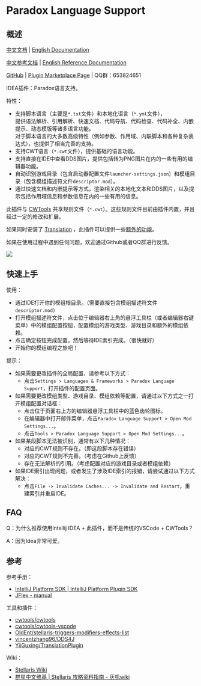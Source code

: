 # Paradox Language Support

## 概述

[中文文档](README.md) | [English Documentation](README_en.md)

[中文参考文档](https://windea.icu/Paradox-Language-Support/#/zh/) | [English Reference Documentation](https://windea.icu/Paradox-Language-Support/#/en/)

[GitHub](https://github.com/DragonKnightOfBreeze/Paradox-Language-Support) |
[Plugin Marketplace Page](https://plugins.jetbrains.com/plugin/16825-paradox-language-support) |
QQ群：653824651

IDEA插件：Paradox语言支持。

特性：

* 支持脚本语言（主要是`*.txt`文件）和本地化语言（`*.yml`文件），  
  提供语法解析、引用解析、快速文档、代码导航、代码检查、代码补全、内嵌提示、动态模版等诸多语言功能。  
  对于脚本语言的大多数高级特性（例如参数、作用域、内联脚本和各种复杂表达式），也提供了相当完善的支持。
* 支持CWT语言（`*.cwt`文件），提供基础的语言功能。
* 支持直接在IDE中查看DDS图片，提供包括转为PNG图片在内的一些有用的编辑器功能。
* 自动识别游戏目录（包含启动器配置文件`launcher-settings.json`）和模组目录（包含模组描述符文件`descriptor.mod`）。
* 通过快速文档和内嵌提示等方式，渲染相关的本地化文本和DDS图片，以及提示包括作用域信息和参数信息在内的一些有用的信息。

此插件与 [CWTools](https://github.com/cwtools/cwtools-vscode) 共享规则文件（`*.cwt`）。这些规则文件目前由插件内置，并且经过一定的修改和扩展。

如果同时安装了 [Translation](https://github.com/YiiGuxing/TranslationPlugin) ，此插件可以提供一些[额外的功能](https://windea.icu/Paradox-Language-Support/#/zh/plugin-integration.md)。

如果在使用过程中遇到任何问题，欢迎通过Github或者QQ群进行反馈。

![](https://windea.icu/Paradox-Language-Support/assets/images/preview_1_zh.png)

## 快速上手

使用：

* 通过IDE打开你的模组根目录。（需要直接包含模组描述符文件`descriptor.mod`）
* 打开模组描述符文件，点击位于编辑器右上角的悬浮工具栏（或者编辑器右键菜单）中的模组配置按钮，配置模组的游戏类型、游戏目录和额外的模组依赖。
* 点击确定按钮完成配置，然后等待IDE索引完成。（很快就好）
* 开始你的模组编程之旅吧！

提示：

* 如果需要更改插件的全局配置，请参考以下方式：
  * 点击`Settings > Languages & Frameworks > Paradox Language Support`，打开插件的配置页面。
* 如果需要更改模组类型、游戏目录、模组依赖等配置，请通过以下方式之一打开模组配置对话框：
  * 点击位于页面右上方的编辑器悬浮工具栏中的蓝色齿轮图标。
  * 在编辑器中打开邮件菜单，点击`Paradox Language Support > Open Mod Settings...`。
  * 点击`Tools > Paradox Language Support > Open Mod Settings...`。
* 如果某段脚本无法被识别，通常有以下几种情况：
  * 对应的CWT规则不存在。（即这段脚本存在错误）
  * 对应的CWT规则不完善。（考虑在Github上反馈）
  * 存在无法解析的引用。（考虑配置对应的游戏目录或者模组依赖）
* 如果IDE索引出现问题，或者发生了涉及IDE索引的报错，请尝试通过以下方式解决：
  * 点击`File -> Invalidate Caches... -> Invalidate and Restart`，重建索引并重启IDE。

## FAQ

Q：为什么推荐使用Intellij IDEA + 此插件，而不是传统的VSCode + CWTools？

A：因为Idea非常可爱。

## 参考

参考手册：

* [IntelliJ Platform SDK | IntelliJ Platform Plugin SDK](https://plugins.jetbrains.com/docs/intellij/welcome.html)
* [JFlex - manual](https://www.jflex.de/manual.html)

工具和插件：

* [cwtools/cwtools](https://github.com/cwtools/cwtools)
* [cwtools/cwtools-vscode](https://github.com/cwtools/cwtools-vscode)
* [OldEnt/stellaris-triggers-modifiers-effects-list](https://github.com/OldEnt/stellaris-triggers-modifiers-effects-list)
* [vincentzhang96/DDS4J](https://github.com/vincentzhang96/DDS4J)
* [YiiGuxing/TranslationPlugin](https://github.com/YiiGuxing/TranslationPlugin)

Wiki：

* [Stellaris Wiki](https://stellaris.paradoxwikis.com/Stellaris_Wiki)
* [群星中文维基 | Stellaris 攻略资料指南 - 灰机wiki](https://qunxing.huijiwiki.com/wiki/%E9%A6%96%E9%A1%B5)